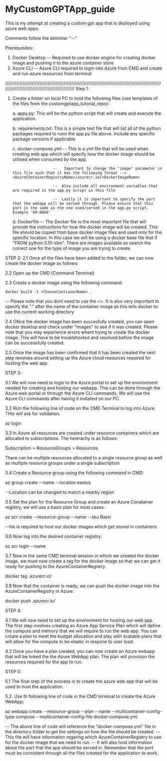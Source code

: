 # MyCustomGPTApp_guide
This is my attempt at creating a custom gpt app that is deployed using azure web apps 

Comments follow the delimiter "--"

Prerequisites: 
1. Docker Desktop --  Required to use docker engine for creating docker image and pushing it to the azure container store
2. Azure CLI      --  Azure CLI required to login into Azure from CMD and create and run azure resources from terminal

///////////////////////////////////////////////////////////////////////////////////////////////////////////////////////////////////////////////
Step 1:
1. Create a folder on local PC to hold the following files (use templates of the files from the customgptapp_tutorial_repo):
   
   a. appy.py:
               This will be the python script that will create and execute the application.
   
   b. requirements.txt:      This is a simple text file that will list all of the python packages required to runn the app.py file above. Include any specific package versions if applicable
   
   c. docker-compose.yml --  This is a yml file that will be used when creating web app which will specify how the docker image should be utilised when consumed by the app.
   
                         --   Important to change the "image" parameter in this file such that it has the following format --> <AzureCOntainerRegistryName>/azurecr.io/<DockerImageName>
   
                         --  Also include all environment variables that are required in the app.py script in this file
   
                         --  Lastly it is important to specify the port that the webapp will be served through. Please ensure that this port is the same as the one used/served in the app.py script. Example '80:8060'
   
   d. Dockerfile         --  The Docker file is the most important file that will provide the instructions for how the docker image will be created. This file should be copied from base docker image files and used only for the specific location. In this case we will be using a docker base file that if "FROM python:3.10-slim".  There are images available so search the correct one for the type of image you are trying to create.

STEP 2:
2.1 Once all the files have been added to the folder, we can now create the docker image as follows:

2.2 Open up the CMD (Command Terminal)

2.3 Create a docker image using the following command:

    docker build -t <ChooseContianerName> .      
    
-- Please note that you dont need to use the <>. It is also very important to specify the "." after the name of the container image as this tells docker to use the current working directory

2.4 ONce the docker image has been succesfully created, you can open docker desktop and check under "images" to see if it was created. Please note that you may experience errors whent trying to create the docker image. This will have to be troublshooted and resolved before the image can be successfully created. 

2.5 Once the image has been confirmed that it has been created the next step revolves around setting up the Azure cloud resources required for hosting the web app. 

STEP 3:

3.1 We will now need to login to the Azure portal to set up the environment needed for creating and hosting our webapp. This can be done through the Azure web portal or through the Azure CLI commands. We will use the Azure CLI commands after having it installed on our PC.

3.2 RUn the following line of code on the CMD Terminal to log into Azure. THis will ask for validation.

   az login

3.3 In Azure all resources are created under resource containers which are allocated to subscriptions. The heierachy is as follows:

   Subscription > ResourceGroups > Resources

   There can be multiple resources allocated to a single resource group as well as multiple resource groups under a single subscription

3.4 Create a Resource group using the following command in CMD:

   az group create --name <ChooseResourceGroupName> --location eastus

   --Location can be changed to match a nearby region

3.5 Set the plan for the Resource Group and create an Azure Conatainer registry, we will use a basic plan for most cases:

   az acr create --resource-group <ChooseResourceGroupName> --name <ChooseAzureContainerRegistryName> --sku Basic

   --his is required to host our docker images which get stored in containers
   
3.6 Now log into the desired container registry:

   az acr login --name <ChooseAzureContainerRegistryName>

3.7 Now in the same CMD terminal session in which we created the docker image, we must now create a tag for the docker image so that we can get it ready for pushing to the AzureContainerRegistry.

   docker tag <ChooseContianerName>  <ChooseAzureContainerRegistryName>.azurecr.io/<ChooseContianerName>

3.8 Now that the container is ready, we can push the docker image into the AzureContainerRegistry in Azure:

   docker push <ChooseAzureContainerRegistryName>.azurecr.io/<ChooseContianerName>

STEP 4: 

4.1 We will now need to set up the environment for hosting our web app. The first step involves creating an Azure App Service Plan which will define the compute and memory that we will require to run the web app. You can create a plan to meet the budget allocation and play with scalable plans that will allow for the compute to be elastic in respone to user load. 

4.2 Once you have a plan created, you can now create an Azure webapp that will be linked the the Azure WebApp plan. The plan will provision the resources required for the app to run. 

STEP 5:

5.1 The final step of the process is to create the azure web app that will be used to host the application.

5.2. Use th following line of code in the CMD terminal to create the Azure WebApp: 

   az webapp create --resource-group <ChooseResourceGroupName> --plan <AzureAppPlanName>--name <ChooseWebAppName> --multicontainer-config-    type compose --multicontainer-config-file docker-compose.yml

-- The above line of code will reference the "docker-compose.yml" file in the directory folder to get the settings on how the file should be created. 
-- This file will have information regaring which AzureContainerRegistry to use for the docker image that we need to run.
-- It will also host information about the port that the app should be served in. Remember that the port must be consistent through all the files created for the application to work.


   
   
   






    




